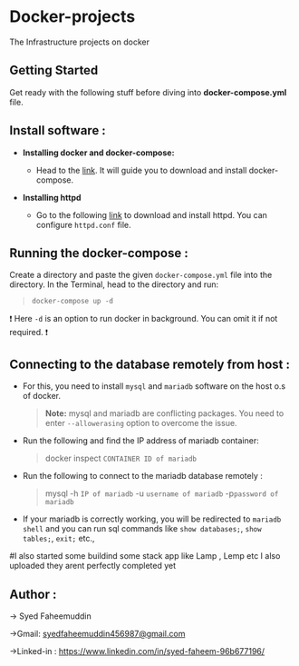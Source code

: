 # Docker-projects
The Infrastructure projects on docker 
## Getting Started 

Get ready with the following stuff before diving into **docker-compose.yml** file.

## Install software :

- **Installing docker and docker-compose:**

  - Head to the [link](https://docs.docker.com/compose/install/). It will guide you to download and install docker-compose.

- **Installing httpd**

  - Go to the following [link](http://httpd.apache.org/docs/2.4/install.html) to download and install httpd. You can configure `httpd.conf` file.
  
## Running the docker-compose :

Create a directory and paste the given `docker-compose.yml` file into the directory. In the Terminal, head to the directory and run:

> `docker-compose up -d`

❗ Here `-d` is an option to run docker in background. You can omit it if not required. ❗

## Connecting to the database remotely from host :

- For this, you need to install `mysql` and `mariadb` software on the host o.s of docker.

  > **Note:** mysql and mariadb are conflicting packages. You need to enter `--allowerasing` option to overcome the issue.
  
- Run the following and find the IP address of mariadb container:

  > docker inspect `CONTAINER ID of mariadb`

- Run the following to connect to the mariadb database remotely :

  > mysql -h `IP of mariadb` -u `username of mariadb` -p`password of mariadb`

- If your mariadb is correctly working, you will be redirected to `mariadb shell` and you can run sql commands like `show databases;`, `show tables;`, `exit;`  etc.,

#I also started some buildind some  stack app like Lamp , Lemp etc
  I also uploaded they arent perfectly completed yet

## Author :
  -> Syed Faheemuddin
  
  ->Gmail: syedfaheemuddin456987@gmail.com
  
  ->Linked-in : https://www.linkedin.com/in/syed-faheem-96b677196/

